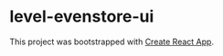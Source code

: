 # level-evenstore-ui

This project was bootstrapped with [Create React App](https://github.com/facebookincubator/create-react-app).
